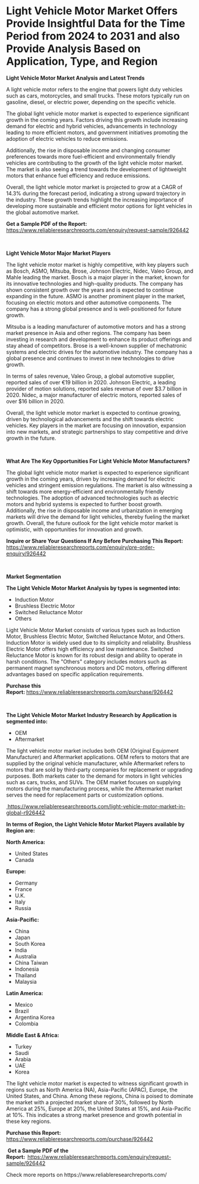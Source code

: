 <p><h1>Light Vehicle Motor Market Offers Provide Insightful Data for the Time Period from 2024 to 2031 and also Provide Analysis Based on Application, Type, and Region</h1></p><p><strong>Light Vehicle Motor Market Analysis and Latest Trends</strong></p>
<p><p>A light vehicle motor refers to the engine that powers light duty vehicles such as cars, motorcycles, and small trucks. These motors typically run on gasoline, diesel, or electric power, depending on the specific vehicle.</p><p>The global light vehicle motor market is expected to experience significant growth in the coming years. Factors driving this growth include increasing demand for electric and hybrid vehicles, advancements in technology leading to more efficient motors, and government initiatives promoting the adoption of electric vehicles to reduce emissions.</p><p>Additionally, the rise in disposable income and changing consumer preferences towards more fuel-efficient and environmentally friendly vehicles are contributing to the growth of the light vehicle motor market. The market is also seeing a trend towards the development of lightweight motors that enhance fuel efficiency and reduce emissions.</p><p>Overall, the light vehicle motor market is projected to grow at a CAGR of 14.3% during the forecast period, indicating a strong upward trajectory in the industry. These growth trends highlight the increasing importance of developing more sustainable and efficient motor options for light vehicles in the global automotive market.</p></p>
<p><strong>Get a Sample PDF of the Report:&nbsp;</strong> <a href="https://www.reliableresearchreports.com/enquiry/request-sample/926442">https://www.reliableresearchreports.com/enquiry/request-sample/926442</a></p>
<p>&nbsp;</p>
<p><strong>Light Vehicle Motor Major Market Players</strong></p>
<p><p>The light vehicle motor market is highly competitive, with key players such as Bosch, ASMO, Mitsuba, Brose, Johnson Electric, Nidec, Valeo Group, and Mahle leading the market. Bosch is a major player in the market, known for its innovative technologies and high-quality products. The company has shown consistent growth over the years and is expected to continue expanding in the future. ASMO is another prominent player in the market, focusing on electric motors and other automotive components. The company has a strong global presence and is well-positioned for future growth.</p><p>Mitsuba is a leading manufacturer of automotive motors and has a strong market presence in Asia and other regions. The company has been investing in research and development to enhance its product offerings and stay ahead of competitors. Brose is a well-known supplier of mechatronic systems and electric drives for the automotive industry. The company has a global presence and continues to invest in new technologies to drive growth.</p><p>In terms of sales revenue, Valeo Group, a global automotive supplier, reported sales of over €19 billion in 2020. Johnson Electric, a leading provider of motion solutions, reported sales revenue of over $3.7 billion in 2020. Nidec, a major manufacturer of electric motors, reported sales of over $16 billion in 2020.</p><p>Overall, the light vehicle motor market is expected to continue growing, driven by technological advancements and the shift towards electric vehicles. Key players in the market are focusing on innovation, expansion into new markets, and strategic partnerships to stay competitive and drive growth in the future.</p></p>
<p>&nbsp;</p>
<p><strong>What Are The Key Opportunities For Light Vehicle Motor Manufacturers?</strong></p>
<p><p>The global light vehicle motor market is expected to experience significant growth in the coming years, driven by increasing demand for electric vehicles and stringent emission regulations. The market is also witnessing a shift towards more energy-efficient and environmentally friendly technologies. The adoption of advanced technologies such as electric motors and hybrid systems is expected to further boost growth. Additionally, the rise in disposable income and urbanization in emerging markets will drive the demand for light vehicles, thereby fueling the market growth. Overall, the future outlook for the light vehicle motor market is optimistic, with opportunities for innovation and growth.</p></p>
<p><strong>Inquire or Share Your Questions If Any Before Purchasing This Report:</strong> <a href="https://www.reliableresearchreports.com/enquiry/pre-order-enquiry/926442">https://www.reliableresearchreports.com/enquiry/pre-order-enquiry/926442</a></p>
<p>&nbsp;</p>
<p><strong>Market Segmentation</strong></p>
<p><strong>The Light Vehicle Motor Market Analysis by types is segmented into:</strong></p>
<p><ul><li>Induction Motor</li><li>Brushless Electric Motor</li><li>Switched Reluctance Motor</li><li>Others</li></ul></p>
<p><p>Light Vehicle Motor Market consists of various types such as Induction Motor, Brushless Electric Motor, Switched Reluctance Motor, and Others. Induction Motor is widely used due to its simplicity and reliability. Brushless Electric Motor offers high efficiency and low maintenance. Switched Reluctance Motor is known for its robust design and ability to operate in harsh conditions. The "Others" category includes motors such as permanent magnet synchronous motors and DC motors, offering different advantages based on specific application requirements.</p></p>
<p><strong>Purchase this Report:&nbsp;</strong><a href="https://www.reliableresearchreports.com/purchase/926442">https://www.reliableresearchreports.com/purchase/926442</a></p>
<p>&nbsp;</p>
<p><strong>The Light Vehicle Motor Market Industry Research by Application is segmented into:</strong></p>
<p><ul><li>OEM</li><li>Aftermarket</li></ul></p>
<p><p>The light vehicle motor market includes both OEM (Original Equipment Manufacturer) and Aftermarket applications. OEM refers to motors that are supplied by the original vehicle manufacturer, while Aftermarket refers to motors that are sold by third-party companies for replacement or upgrading purposes. Both markets cater to the demand for motors in light vehicles such as cars, trucks, and SUVs. The OEM market focuses on supplying motors during the manufacturing process, while the Aftermarket market serves the need for replacement parts or customization options.</p></p>
<p><a href="https://www.reliableresearchreports.com/light-vehicle-motor-market-in-global-r926442">&nbsp;https://www.reliableresearchreports.com/light-vehicle-motor-market-in-global-r926442</a></p>
<p><strong>In terms of Region, the Light Vehicle Motor Market Players available by Region are:</strong></p>
<p>
    <p> <strong> North America: </strong>
        <ul>
            <li>United States</li>
            <li>Canada</li>
        </ul>
        </p> 
    <p> <strong> Europe: </strong>
        <ul>
            <li>Germany</li>
            <li>France</li>
            <li>U.K.</li>
            <li>Italy</li>
            <li>Russia</li>
        </ul>
        </p> 
    <p> <strong> Asia-Pacific: </strong>
        <ul>
            <li>China</li>
            <li>Japan</li>
            <li>South Korea</li>
            <li>India</li>
            <li>Australia</li>
            <li>China Taiwan</li>
            <li>Indonesia</li>
            <li>Thailand</li>
            <li>Malaysia</li>
        </ul>
        </p> 
    <p> <strong> Latin America: </strong>
        <ul>
            <li>Mexico</li>
            <li>Brazil</li>
            <li>Argentina Korea</li>
            <li>Colombia</li>
        </ul>
        </p> 
    <p> <strong> Middle East & Africa: </strong>
        <ul>
            <li>Turkey</li>
            <li>Saudi</li>
            <li>Arabia</li>
            <li>UAE</li>
            <li>Korea</li>
        </ul>
    </p>
    </p>
<p><p>The light vehicle motor market is expected to witness significant growth in regions such as North America (NA), Asia-Pacific (APAC), Europe, the United States, and China. Among these regions, China is poised to dominate the market with a projected market share of 30%, followed by North America at 25%, Europe at 20%, the United States at 15%, and Asia-Pacific at 10%. This indicates a strong market presence and growth potential in these key regions.</p></p>
<p><strong>Purchase this Report: </strong><a href="https://www.reliableresearchreports.com/purchase/926442">https://www.reliableresearchreports.com/purchase/926442</a></p>
<p>&nbsp;<strong>Get a Sample PDF of the Report:&nbsp;&nbsp;</strong><a href="https://www.reliableresearchreports.com/enquiry/request-sample/926442">https://www.reliableresearchreports.com/enquiry/request-sample/926442</a></p>
<p><strong></strong></p>
<p>Check more reports on https://www.reliableresearchreports.com/</p>